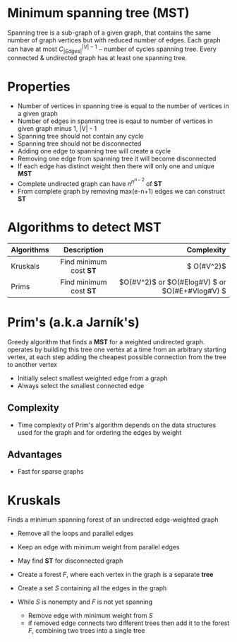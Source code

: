# Minimum spanning tree (MST)

Spanning tree is a sub-graph of a given graph, that contains the same number of graph vertices but with reduced number of edges.
Each graph can have at most $C^{|V|-1}_{|Edges|}-\textrm{number of cycles}$ spanning tree. Every connected & undirected graph has at least one spanning tree. 



# Properties
- Number of vertices in spanning tree is equal to the number of vertices in a given graph
- Number of edges in spanning tree is eqaul to number of vertices in given graph minus 1, |V| - 1
- Spanning tree should not contain any cycle
- Spanning tree should not be disconnected
- Adding one edge to spanning tree will create a cycle
- Removing one edge from spanning tree it will become disconnected
- If each edge has distinct weight then there will only one and unique **MST**
- Complete undirected graph can have $n^{n^{n-2}}$ of **ST**
- From complete graph by removing max(e-n+1) edges we can construct **ST**




# Algorithms to detect MST

| Algorithms |  Description | Complexity |
| :--------- |  :---------: | ---------: |
| Kruskals   | 	    Find minimum cost **ST**       |  $ O(#V^2)$ |
| Prims   	 | 	    Find minimum cost **ST**       |		$O(#V^2)$ or $O(#Elog#V) $ or $O(#E+#Vlog#V) $|



# Prim's (a.k.a Jarník's)
Greedy algorithm that finds a **MST** for a weighted undirected graph.
operates by building this tree one vertex at a time
from an arbitrary starting vertex, at each step adding the cheapest possible connection from the tree to another vertex

- Initially select smallest weighted edge from a graph 
- Always select the smallest connected edge

## Complexity
- Time complexity of Prim's algorithm depends on the data structures used for the graph and for ordering the edges by weight

## Advantages
- Fast for sparse graphs


# Kruskals
Finds a minimum spanning forest of an undirected edge-weighted graph

- Remove all the loops and parallel edges
- Keep an edge with minimum weight from parallel edges
- May find **ST** for disconnected graph


- Create a forest *F*, where each vertex in the graph is a separate **tree**
- Create a set *S* containing all the edges in the graph
- While *S* is nonempty and *F* is not yet spanning
  - Remove edge with minimum weight from *S*
  - if removed edge connects two different trees then add it to the forest *F*, combining two trees into a single tree

